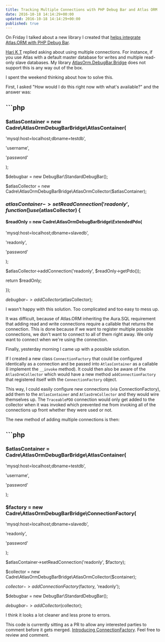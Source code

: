 ```yaml
---
title: Tracking Multiple Connections with PHP Debug Bar and Atlas ORM
date: 2016-10-18 14:14:29+00:00
updated: 2016-10-18 14:14:29+00:00
published: true
---
```


On Friday I talked about a new library I created that [helps integrate Atlas.ORM with PHP Debug Bar](/collecting-data-from-atlas-orm-with-php-debug-bar/).

[Hari K T](https://twitter.com/harikt) replied asking about using multiple connections. For instance, if you use Atlas with a default master database for writes and multiple read-only slave databases. My library [AtlasOrm.DebugBar.Bridge](https://github.com/cadrephp/AtlasOrm.DebugBar.Bridge) does not support this is any way out of the box.

I spent the weekend thinking about how to solve this.

First, I asked "How would I do this right now with what's available?" and the answer was:

## ```php

### $atlasContainer = new Cadre\AtlasOrmDebugBarBridge\AtlasContainer(

'mysql:host=localhost;dbname=testdb',

'username',

'password'

);

$debugbar = new DebugBar\StandardDebugBar();

$atlasCollector = new Cadre\AtlasOrmDebugBarBridge\AtlasOrmCollector($atlasContainer);

### $atlasContainer->setReadConnection('readonly', function () use ($atlasCollector) {

#### $readOnly = new Cadre\AtlasOrmDebugBarBridge\ExtendedPdo(

'mysql:host=localhost;dbname=slavedb',

'readonly',

'password'

);

$atlasCollector->addConnection('readonly', $readOnly->getPdo());

return $readOnly;

});

$debugbar->addCollector($atlasCollector);

I wasn't happy with this solution. Too complicated and too easy to mess up.

It was difficult, because of Atlas.ORM inheriting the Aura.SQL requirement that adding read and write connections require a callable that returns the connection. This is done because if we want to register multiple possible connections, we don't want to connect to all of them right away. We only want to connect when we're using the connection.

Finally, yesterday morning I came up with a possible solution.

If I created a new class `ConnectionFactory` that could be configured identically as a connection and be passed into `AtlasContainer` as a callable (I implement the `__invoke` method). It could then also be aware of the `AtlasOrmCollector` which would have a new method `addConnectionFactory` that registered itself with the `ConnectionFactory` object.

This way, I could easily configure new connections (via ConnectionFactory), add them to the `AtlasContainer` and `AtlasOrmCollector` and they would wire themselves up. The `TraceablePDO` connection would only get added to the collector when it was invoked which prevented me from invoking all of the connections up front whether they were used or not.

The new method of adding multiple connections is then:

## ```php

### $atlasContainer = Cadre\AtlasOrmDebugBarBridge\AtlasContainer(

'mysql:host=localhost;dbname=testdb',

'username',

'password'

);

### $factory = new Cadre\AtlasOrmDebugBarBridge\ConnectionFactory(

'mysql:host=localhost;dbname=slavedb',

'readonly',

'password'

);

$atlasContainer->setReadConnection('readonly', $factory);

$collector = new Cadre\AtlasOrmDebugBarBridge\AtlasOrmCollector($container);

$collector->addConnectionFactory($factory, 'readonly');

$debugbar = new DebugBar\StandardDebugBar();

$debugbar->addCollector($collector);

I think it looks a lot cleaner and less prone to errors.

This code is currently sitting as a PR to allow any interested parties to comment before it gets merged. [Introducing ConnectionFactory](https://github.com/cadrephp/AtlasOrm.DebugBar.Bridge/pull/2). Feel free to review and comment.

